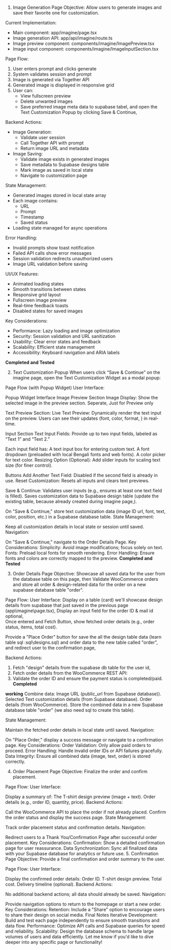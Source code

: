 1. Image Generation Page
Objective: Allow users to generate images and save their favorite one for customization.

Current Implementation:
- Main component: app/imagine/page.tsx
- Image generation API: app/api/imagine/route.ts
- Image preview component: components/imagine/ImagePreview.tsx
- Image input component: components/imagine/ImageInputSection.tsx

Page Flow:
1. User enters prompt and clicks generate
2. System validates session and prompt
3. Image is generated via Together API
4. Generated image is displayed in responsive grid
5. User can:
   - View fullscreen preview
   - Delete unwanted images
   - Save preferred image meta data to supabase tabel, and open the Text Customization Popup by clicking Save & Continue, 

Backend Actions:
- Image Generation:
  - Validate user session
  - Call Together API with prompt
  - Return image URL and metadata
- Image Saving:
  - Validate image exists in generated images
  - Save metadata to Supabase designs table
  - Mark image as saved in local state
  - Navigate to customization page

State Management:
- Generated images stored in local state array
- Each image contains:
  - URL
  - Prompt
  - Timestamp
  - Saved status
- Loading state managed for async operations

Error Handling:
- Invalid prompts show toast notification
- Failed API calls show error messages
- Session validation redirects unauthorized users
- Image URL validation before saving

UI/UX Features:
- Animated loading states
- Smooth transitions between states
- Responsive grid layout
- Fullscreen image preview
- Real-time feedback toasts
- Disabled states for saved images

Key Considerations:
- Performance: Lazy loading and image optimization
- Security: Session validation and URL sanitization
- Usability: Clear error states and feedback
- Scalability: Efficient state management
- Accessibility: Keyboard navigation and ARIA labels

**Completed and Tested**

2. Text Customization Popup
When users click “Save & Continue” on the imagine page, open the Text Customization Widget as a modal popup:

Page Flow (with Popup Widget)
User Interface:

Popup Widget Interface
Image Preview Section
Image Display: Show the selected image in the preview section. Seperate, Just for Preview only

Text Preview Section:
Live Text Preview: Dynamically render the text input on the preview. Users can see their updates (font, color, format, ) in real-time.

Input Section
Text Input Fields: Provide up to two input fields, labeled as “Text 1” and “Text 2.”

Each input field has:
A text input box for entering custom text.
A font dropdown (preloaded with local Bengali fonts and web fonts).
A color picker for text color.
Resizing Option (Optional):
Add slider inputs for scaling text size (for finer control).

Buttons
Add Another Text Field: Disabled if the second field is already in use.
Reset Customization: Resets all inputs and clears text previews.

Save & Continue:
Validates user inputs (e.g., ensures at least one text field is filled).
Saves customization data to Supabase design table (update the existing table, because already created during imagine page,).


On "Save & Continue," store text customization data (image ID url, font, text, color, position, etc.) in a Supabase database table.
State Management:

Keep all customization details in local state or session until saved.
Navigation:

On "Save & Continue," navigate to the Order Details Page.
Key Considerations:
Simplicity: Avoid image modifications; focus solely on text.
Fonts: Preload local fonts for smooth rendering.
Error Handling: Ensure fonts and colors are correctly mapped to the preview.
**Completed and Tested**

3. Order Details Page
Objective: Showcase all saved data for the user from the database table on this page, then Validate WooCommerce orders and store all order & design-related data for the order on a new supabase database table "order".
 

Page Flow:
User Interface:
Display on a table (card) we'll showcase design details from supabase that just saved in the previous page (app\imagine\page.tsx), 
Display an input field for the order ID & mail id optional,  
Once entered and Fetch Button, show fetched order details (e.g., order status, items, total cost). 
 
Provide a "Place Order" button for save the all the design table data (learn table sql :sql\designs.sql) and order data to the new table called "order", and redirect user to the confirmation page, 


Backend Actions:
1. Fetch "design" details from the supabase db table for the user id, 
2. Fetch order details from the WooCommerce REST API:
3. Validate the order ID and ensure the payment status is completed/paid. 
**Completed**

**working**
Combine data:
Image URL (public_url from Supabase database)).
Selected Text customization details (from Supabase database).
Order details (from WooCommerce).
Store the combined data in a new Supabase database table "order" (we also need sql to create this table).

State Management:

Maintain the fetched order details in local state until saved.
Navigation:

On "Place Order," display a success message or navigate to a confirmation page.
Key Considerations:
Order Validation: Only allow paid orders to proceed.
Error Handling: Handle invalid order IDs or API failures gracefully.
Data Integrity: Ensure all combined data (image, text, order) is stored correctly.


4. Order Placement Page
Objective: Finalize the order and confirm placement.

Page Flow:
User Interface:

Display a summary of:
The T-shirt design preview (image + text).
Order details (e.g., order ID, quantity, price).
Backend Actions:

Call the WooCommerce API to place the order if not already placed.
Confirm the order status and display the success page.
State Management:

Track order placement status and confirmation details.
Navigation:

Redirect users to a Thank You/Confirmation Page after successful order placement.
Key Considerations:
Confirmation: Show a detailed confirmation page for user reassurance.
Data Synchronization: Sync all finalized data with your Supabase database for analytics or future use.
5. Confirmation Page
Objective: Provide a final confirmation and order summary to the user.

Page Flow:
User Interface:

Display the confirmed order details:
Order ID.
T-shirt design preview.
Total cost.
Delivery timeline (optional).
Backend Actions:

No additional backend actions; all data should already be saved.
Navigation:

Provide navigation options to return to the homepage or start a new order.
Key Considerations:
Retention: Include a "Share" option to encourage users to share their design on social media.
Final Notes
Iterative Development: Build and test each page independently to ensure smooth transitions and data flow.
Performance: Optimize API calls and Supabase queries for speed and reliability.
Scalability: Design the database schema to handle large volumes of users and data efficiently.
Let me know if you'd like to dive deeper into any specific page or functionality!
